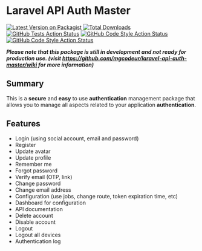 #  Laravel API Auth Master

[![Latest Version on Packagist](https://poser.pugx.org/mgcodeur/laravel-api-auth-master/v/stable)](https://packagist.org/packages/mgcodeur/laravel-api-auth-master)
[![Total Downloads](https://poser.pugx.org/mgcodeur/laravel-api-auth-master/downloads)](https://packagist.org/packages/mgcodeur/laravel-api-auth-master)
[![GitHub Tests Action Status](https://github.com/mgcodeur/laravel-api-auth-master/workflows/PHPStan/badge.svg)](https://github.com/mgcodeur/laravel-api-auth-master/actions?query=workflow%3APHPStan)
[![GitHub Code Style Action Status](https://github.com/mgcodeur/laravel-api-auth-master/workflows/Fix%20PHP%20code%20style%20issues/badge.svg)](https://github.com/mgcodeur/laravel-api-auth-master/actions?query=workflow%3AFix%20PHP%20code%20style%20issues)
[![GitHub Code Style Action Status](https://github.com/mgcodeur/laravel-api-auth-master/workflows/run-tests/badge.svg)](https://github.com/mgcodeur/laravel-api-auth-master/actions?query=workflow%3Arun-tests)

***Please note that this package is still in development and not ready for production use. (visit https://github.com/mgcodeur/laravel-api-auth-master/wiki for more information)***

##  Summary

This is a **secure** and **easy** to use **authentication** management package that allows you to manage all aspects related to your application **authentication**.

## Features

* Login (using social account, email and password)
* Register
* Update avatar
* Update profile
* Remember me
* Forgot password
* Verify email (OTP, link)
* Change password
* Change email address
* Configuration (use jobs, change route, token expiration time, etc)
* Dashboard for configuration
* API documentation
* Delete account
* Disable account
* Logout
* Logout all devices
* Authentication log


